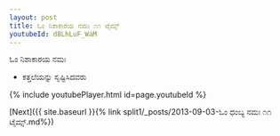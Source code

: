 ```yaml
---
layout: post
title: ಓಂ ನಿಶಾಕಾರಯ ನಮಃ ೧೧ ಟೈಮ್ಸ್
youtubeId: d8LhLuF_WaM
---
```

 
 
 ಓಂ ನಿಶಾಕಾರಯ ನಮಃ  
 
 -  ಕತ್ತಲೆಯನ್ನು ಸೃಷ್ಟಿಸಿದವರು 
 
  
 
  
 
 
 
 
 
 


{% include youtubePlayer.html id=page.youtubeId %}
 
[Next]({{ site.baseurl }}{% link  split1/_posts/2013-09-03-ಓಂ ಧಂಬ್ಯ ನಮಃ ೧೧ ಟೈಮ್ಸ್.md%})
 
